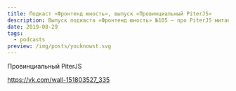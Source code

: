 ```yaml
---
title: Подкаст «Фронтенд юность», выпуск «Провинциальный PiterJS»
description: Выпуск подкаста «Фронтенд юность» №105 — про PiterJS митап, конференцию и тур
date: 2019-08-29
tags:
  - podcasts
preview: /img/posts/youknowst.svg
---
```

Провинциальный PiterJS

https://vk.com/wall-151803527_335
